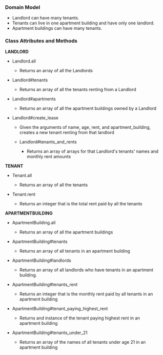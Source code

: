 ### Domain Model

* Landlord can have many tenants.
* Tenants can live in one apartment building and have only one landlord.
* Apartment buildings can have many tenants.

### Class Attributes and Methods

**LANDLORD**

* Landlord.all
    * Returns an array of all the Landlords

* Landlord#tenants
    * Returns an array of all the tenants renting from a Landlord

* Landlord#apartments
    * Returns an array of all the apartment buildings owned by a Landlord

* Landlord#create_lease
    * Given the arguments of name, age, rent, and apartment_building, creates a new tenant renting from that landlord

  * Landlord#tenants_and_rents
    * Returns an array of arrays for that Landlord's tenants' names and monthly rent amounts

**TENANT**

  * Tenant.all
    * Returns an array of all the tenants

  * Tenant.rent
    * Returns an integer that is the total rent paid by all the tenants

**APARTMENTBUILDING**

  * ApartmentBuilding.all
    * Returns an array of all the apartment buildings

  * ApartmentBuilding#tenants
    * Returns an array of all tenants in an apartment building

  * ApartmentBuilding#landlords
    * Returns an array of all landlords who have tenants in an apartment building.

  * ApartmentBuilding#tenants_rent
    * Returns an integer that is the monthly rent paid by all tenants in an apartment building

  * ApartmentBuilding#tenant_paying_highest_rent
    * Returns and instance of the tenant paying highest rent in an apartment building

  * ApartmentBuilding#tenants_under_21
    * Returns an array of the names of all tenants under age 21 in an apartment building





